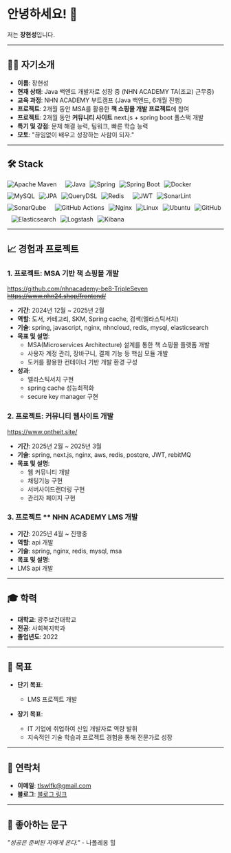 # 안녕하세요! 👋  
저는 **장현성**입니다.

---

## 🙋‍♂️ 자기소개
- **이름**: 장현성  
- **현재 상태**: Java 백엔드 개발자로 성장 중 (NHN ACADEMY TA(조교) 근무중)  
- **교육 과정**: NHN ACADEMY 부트캠프 (Java 백엔드, 6개월 진행)  
- **프로젝트**: 2개월 동안 MSA를 활용한 **책 쇼핑몰 개발 프로젝트**에 참여
- **프로젝트**: 2개월 동안 **커뮤니티 사이트** next.js + spring boot 풀스택 개발
- **특기 및 강점**: 문제 해결 능력, 팀워크, 빠른 학습 능력  
- **모토**: "끊임없이 배우고 성장하는 사람이 되자."

---

## 🛠️ Stack

<div align="left" style="display: flex; flex-wrap: wrap; gap: 10px;">
    <img src="https://img.shields.io/badge/Apache_Maven-C71A36?style=for-the-badge&logo=apache-maven&logoColor=white" alt="Apache Maven">
    <br>
    <img src="https://img.shields.io/badge/Java-ED8B00?style=for-the-badge&logo=openjdk&logoColor=white" alt="Java">
    <img src="https://img.shields.io/badge/Spring-6DB33F?style=for-the-badge&logo=spring&logoColor=white" alt="Spring">
    <img src="https://img.shields.io/badge/Spring_Boot-6DB33F?style=for-the-badge&logo=springboot&logoColor=white" alt="Spring Boot">
    <img src="https://img.shields.io/badge/Docker-2496ED?style=for-the-badge&logo=docker&logoColor=white" alt="Docker">
        <br>
    <img src="https://img.shields.io/badge/MySQL-4479A1?style=for-the-badge&logo=mysql&logoColor=white" alt="MySQL">
    <img src="https://img.shields.io/badge/JPA-6DB33F?style=for-the-badge&logo=spring&logoColor=white" alt="JPA">
    <img src="https://img.shields.io/badge/QueryDSL-005E95?style=for-the-badge&logo=code&logoColor=white" alt="QueryDSL">
    <img src="https://img.shields.io/badge/Redis-DC382D?style=for-the-badge&logo=redis&logoColor=white" alt="Redis">
        <br>
    <img src="https://img.shields.io/badge/JWT-000000?style=for-the-badge&logo=jsonwebtokens&logoColor=white" alt="JWT">
    <img src="https://img.shields.io/badge/SonarLint-4E9BCD?style=for-the-badge&logo=sonarsource&logoColor=white" alt="SonarLint">
    <img src="https://img.shields.io/badge/SonarQube-4E9BCD?style=for-the-badge&logo=sonarqube&logoColor=white" alt="SonarQube">
        <br>
    <img src="https://img.shields.io/badge/GitHub_Actions-2088FF?style=for-the-badge&logo=github-actions&logoColor=white" alt="GitHub Actions">
    <img src="https://img.shields.io/badge/Nginx-009639?style=for-the-badge&logo=nginx&logoColor=white" alt="Nginx">
    <img src="https://img.shields.io/badge/Linux-FCC624?style=for-the-badge&logo=linux&logoColor=black" alt="Linux">
    <img src="https://img.shields.io/badge/Ubuntu-E95420?style=for-the-badge&logo=ubuntu&logoColor=white" alt="Ubuntu">
    <img src="https://img.shields.io/badge/GitHub-181717?style=for-the-badge&logo=github&logoColor=white" alt="GitHub">
        <br>
    <img src="https://img.shields.io/badge/Elasticsearch-005571?style=for-the-badge&logo=elasticsearch&logoColor=white" alt="Elasticsearch">
    <img src="https://img.shields.io/badge/Logstash-005571?style=for-the-badge&logo=elastic&logoColor=white" alt="Logstash">
    <img src="https://img.shields.io/badge/Kibana-005571?style=for-the-badge&logo=kibana&logoColor=white" alt="Kibana">
</div>

---

## 📈 경험과 프로젝트
### 1. 프로젝트: **MSA 기반 책 쇼핑몰 개발**  
https://github.com/nhnacademy-be8-TripleSeven
~~https://www.nhn24.shop/frontend/~~

- **기간**: 2024년 12월 ~ 2025년 2월  
- **역할**: 도서, 카테고리, SKM, Spring cache, 검색(엘라스틱서치)  
- **기술**: spring, javascript, nginx, nhncloud, redis, mysql, elasticsearch
- **목표 및 설명**:  
  - MSA(Microservices Architecture) 설계를 통한 책 쇼핑몰 플랫폼 개발  
  - 사용자 계정 관리, 장바구니, 결제 기능 등 핵심 모듈 개발  
  - 도커를 활용한 컨테이너 기반 개발 환경 구성
- **성과**:
  - 엘라스틱서치 구현
  - spring cache 성능최적화
  - secure key manager 구현
 
### 2. 프로젝트: **커뮤니티 웹사이트 개발**
https://www.ontheit.site/
- **기간**: 2025년 2월 ~ 2025년 3월
- **기술**: spring, next.js, nginx, aws, redis, postqre, JWT, rebitMQ
- **목표 및 설명**:
  - 웹 커뮤니티 개발
  - 채팅기능 구현
  - 서버사이드랜더링 구현
  - 관리자 페이지 구현
 

  
### 3. 프로젝트 ** NHN ACADEMY LMS 개발

- **기간**: 2025년 4월 ~ 진행중
- **역할**: api 개발
- **기술**: spring, nginx, redis, mysql, msa
- **목표 및 설명**:
 - LMS api 개발
---

## 🎓 학력
- **대학교**: 광주보건대학교  
- **전공**: 사회복지학과  
- **졸업년도**: 2022  

---

## 🎯 목표
- **단기 목표**:  
  - LMS 프로젝트 개발
    
- **장기 목표**:  
  - IT 기업에 취업하여 신입 개발자로 역량 발휘  
  - 지속적인 기술 학습과 프로젝트 경험을 통해 전문가로 성장  

---

## 💌 연락처
- **이메일**: tlswlfk@gmail.com  
- **블로그**: [블로그 링크](https://7976-7976.tistory.com/)  

---

## 🌟 좋아하는 문구
_"성공은 준비된 자에게 온다."_ - 나폴레옹 힐
